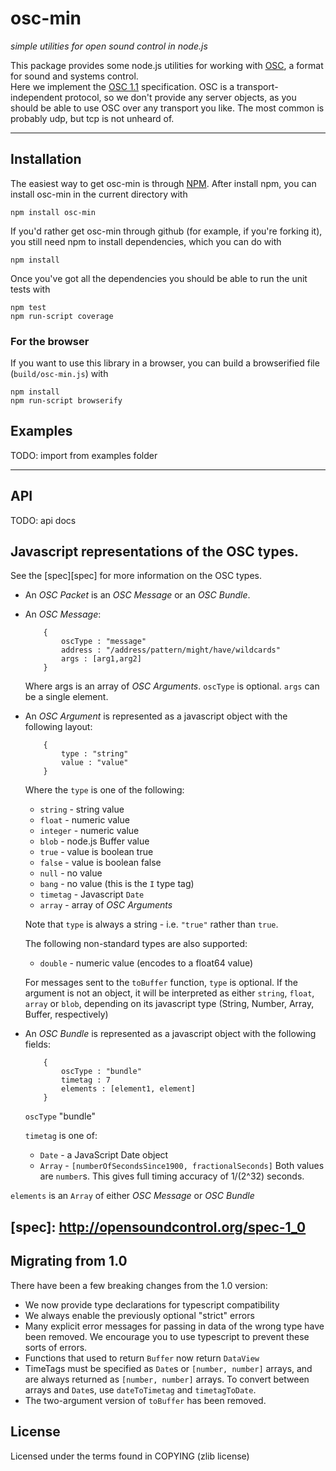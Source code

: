 # osc-min

_simple utilities for open sound control in node.js_

This package provides some node.js utilities for working with
[OSC](http://opensoundcontrol.org/), a format for sound and systems control.  
 Here we implement the [OSC 1.1][spec11] specification. OSC is a transport-independent
protocol, so we don't provide any server objects, as you should be able to
use OSC over any transport you like. The most common is probably udp, but tcp
is not unheard of.

[spec11]: http://opensoundcontrol.org/spec-1_1

---

## Installation

The easiest way to get osc-min is through [NPM](http://npmjs.org).
After install npm, you can install osc-min in the current directory with

```
npm install osc-min
```

If you'd rather get osc-min through github (for example, if you're forking
it), you still need npm to install dependencies, which you can do with

```
npm install
```

Once you've got all the dependencies you should be able to run the unit
tests with

```
npm test
npm run-script coverage
```

### For the browser

If you want to use this library in a browser, you can build a browserified file (`build/osc-min.js`) with

```
npm install
npm run-script browserify
```

## Examples

TODO: import from examples folder

---

## API

TODO: api docs

## Javascript representations of the OSC types.

See the [spec][spec] for more information on the OSC types.

- An _OSC Packet_ is an _OSC Message_ or an _OSC Bundle_.

- An _OSC Message_:

          {
              oscType : "message"
              address : "/address/pattern/might/have/wildcards"
              args : [arg1,arg2]
          }

  Where args is an array of _OSC Arguments_. `oscType` is optional.
  `args` can be a single element.

- An _OSC Argument_ is represented as a javascript object with the following layout:

          {
              type : "string"
              value : "value"
          }

  Where the `type` is one of the following:

  - `string` - string value
  - `float` - numeric value
  - `integer` - numeric value
  - `blob` - node.js Buffer value
  - `true` - value is boolean true
  - `false` - value is boolean false
  - `null` - no value
  - `bang` - no value (this is the `I` type tag)
  - `timetag` - Javascript `Date`
  - `array` - array of _OSC Arguments_

  Note that `type` is always a string - i.e. `"true"` rather than `true`.

  The following non-standard types are also supported:

  - `double` - numeric value (encodes to a float64 value)

  For messages sent to the `toBuffer` function, `type` is optional.
  If the argument is not an object, it will be interpreted as either
  `string`, `float`, `array` or `blob`, depending on its javascript type
  (String, Number, Array, Buffer, respectively)

- An _OSC Bundle_ is represented as a javascript object with the following fields:

          {
              oscType : "bundle"
              timetag : 7
              elements : [element1, element]
          }

  `oscType` "bundle"

  `timetag` is one of:

  - `Date` - a JavaScript Date object
  - `Array` - `[numberOfSecondsSince1900, fractionalSeconds]`
    Both values are `number`s. This gives full timing accuracy of 1/(2^32) seconds.

`elements` is an `Array` of either _OSC Message_ or _OSC Bundle_

## [spec]: http://opensoundcontrol.org/spec-1_0

## Migrating from 1.0

There have been a few breaking changes from the 1.0 version:

- We now provide type declarations for typescript compatibility
- We always enable the previously optional "strict" errors
- Many explicit error messages for passing in data of the wrong type have been removed. We encourage you to use typescript to prevent these sorts of errors.
- Functions that used to return `Buffer` now return `DataView`
- TimeTags must be specified as `Date`s or `[number, number]` arrays, and are always returned as `[number, number]` arrays. To convert between arrays and `Date`s, use `dateToTimetag` and `timetagToDate`.
- The two-argument version of `toBuffer` has been removed.

## License

Licensed under the terms found in COPYING (zlib license)

